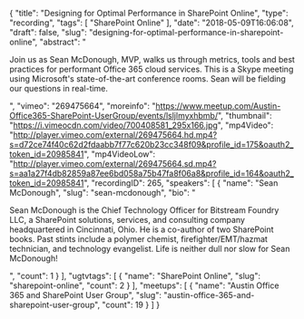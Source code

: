 {
  "title": "Designing for Optimal Performance in SharePoint Online",
  "type": "recording",
  "tags": [
    "SharePoint Online"
  ],
  "date": "2018-05-09T16:06:08",
  "draft": false,
  "slug": "designing-for-optimal-performance-in-sharepoint-online",
  "abstract": "<p>Join us as Sean McDonough, MVP, walks us through metrics, tools and best practices for performant Office 365 cloud services. This is a Skype meeting using Microsoft's state-of-the-art conference rooms. Sean will be fielding our questions in real-time. </p>",
  "vimeo": "269475664",
  "moreinfo": "https://www.meetup.com/Austin-Office365-SharePoint-UserGroup/events/lsljlmyxhbmb/",
  "thumbnail": "https://i.vimeocdn.com/video/700408581_295x166.jpg",
  "mp4Video": "http://player.vimeo.com/external/269475664.hd.mp4?s=d72ce74f40c62d2fdaabb7f77c620b23cc348f09&profile_id=175&oauth2_token_id=20985841",
  "mp4VideoLow": "http://player.vimeo.com/external/269475664.sd.mp4?s=aa1a27f4db82859a87ee6bd058a75b47fa8f06a8&profile_id=164&oauth2_token_id=20985841",
  "recordingID": 265,
  "speakers": [
    {
      "name": "Sean McDonough",
      "slug": "sean-mcdonough",
      "bio": "<p>Sean McDonough is the Chief Technology Officer for Bitstream Foundry LLC, a SharePoint solutions, services, and consulting company headquartered in Cincinnati, Ohio. He is a co-author of two SharePoint books. Past stints include a polymer chemist, firefighter/EMT/hazmat technician, and technology evangelist. Life is neither dull nor slow for Sean McDonough!</p>",
      "count": 1
    }
  ],
  "ugtvtags": [
    {
      "name": "SharePoint Online",
      "slug": "sharepoint-online",
      "count": 2
    }
  ],
  "meetups": [
    {
      "name": "Austin Office 365 and SharePoint User Group",
      "slug": "austin-office-365-and-sharepoint-user-group",
      "count": 19
    }
  ]
}